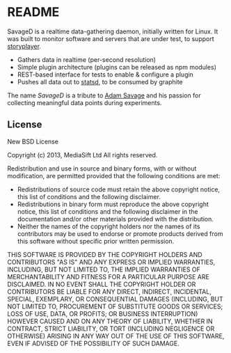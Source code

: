 # README

SavageD is a realtime data-gathering daemon, initially written for Linux.  It was built to monitor software and servers that are under test, to support [storyplayer](https://datasift.github.io/storyplayer/).

* Gathers data in realtime (per-second resolution)
* Simple plugin architecture (plugins can be released as npm modules)
* REST-based interface for tests to enable & configure a plugin
* Pushes all data out to [statsd](https://github.com/etsy/statsd), to be consumed by graphite

The name _SavageD_ is a tribute to [Adam Savage](http://en.wikipedia.org/wiki/Adam_Savage) and his passion for collecting meaningful data points during experiments.

## License

New BSD License

Copyright (c) 2013, MediaSift Ltd
All rights reserved.

Redistribution and use in source and binary forms, with or without
modification, are permitted provided that the following conditions are met:

* Redistributions of source code must retain the above copyright notice,
  this list of conditions and the following disclaimer.
* Redistributions in binary form must reproduce the above copyright notice,
  this list of conditions and the following disclaimer in the documentation
  and/or other materials provided with the distribution.
* Neither the names of the copyright holders nor the names of its
  contributors may be used to endorse or promote products derived from this
  software without specific prior written permission.

THIS SOFTWARE IS PROVIDED BY THE COPYRIGHT HOLDERS AND CONTRIBUTORS "AS IS"
AND ANY EXPRESS OR IMPLIED WARRANTIES, INCLUDING, BUT NOT LIMITED TO, THE
IMPLIED WARRANTIES OF MERCHANTABILITY AND FITNESS FOR A PARTICULAR PURPOSE
ARE DISCLAIMED. IN NO EVENT SHALL THE COPYRIGHT HOLDER OR CONTRIBUTORS BE
LIABLE FOR ANY DIRECT, INDIRECT, INCIDENTAL, SPECIAL, EXEMPLARY, OR
CONSEQUENTIAL DAMAGES (INCLUDING, BUT NOT LIMITED TO, PROCUREMENT OF
SUBSTITUTE GOODS OR SERVICES; LOSS OF USE, DATA, OR PROFITS; OR BUSINESS
INTERRUPTION) HOWEVER CAUSED AND ON ANY THEORY OF LIABILITY, WHETHER IN
CONTRACT, STRICT LIABILITY, OR TORT (INCLUDING NEGLIGENCE OR OTHERWISE)
ARISING IN ANY WAY OUT OF THE USE OF THIS SOFTWARE, EVEN IF ADVISED OF THE
POSSIBILITY OF SUCH DAMAGE.
